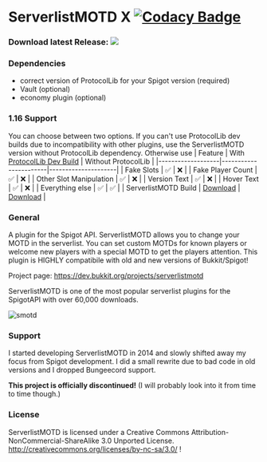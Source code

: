 # ServerlistMOTD X [![Codacy Badge](https://api.codacy.com/project/badge/Grade/e08cf8573e2142d0b127e16e2b5c3d08)](https://www.codacy.com/app/strumswell/ServerlistMOTD-X?utm_source=github.com&amp;utm_medium=referral&amp;utm_content=strumswell/ServerlistMOTD-X&amp;utm_campaign=Badge_Grade)

### Download latest Release: [![](https://img.shields.io/github/downloads/strumswell/ServerlistMOTD-X/X-2020-03-02/total)](https://github.com/strumswell/ServerlistMOTD-X/releases/download/X-2020-03-02/ServerlistMOTD.jar)

### Dependencies
- correct version of ProtocolLib for your Spigot version (required)
- Vault (optional)
- economy plugin (optional)

### 1.16 Support
You can choose between two options. If you can't use ProtocolLib dev builds due to incompatibility with other plugins, use the ServerlistMOTD version without ProtocolLib dependency. Otherwise use 
| Feature           | With [ProtocolLib Dev Build](https://ci.dmulloy2.net/job/ProtocolLib/lastSuccessfulBuild/) | Without ProtocolLib | 
|-------------------|-----------------------|---------------------|
| Fake Slots        | ✅                     | ❌                   |
| Fake Player Count | ✅                     | ❌                   |
| Other Slot Manipulation | ✅                     | ❌                   |
| Version Text      | ✅                     | ❌                   |
| Hover Text      | ✅                     | ❌                   |
| Everything else      | ✅                     | ✅                   |
| ServerlistMOTD Build     | [Download](https://github.com/strumswell/ServerlistMOTD-X/releases/)                     | [Download](https://github.com/strumswell/ServerlistMOTD-X/issues/10#issuecomment-650731335)                   |

### General 

A plugin for the Spigot API. ServerlistMOTD allows you to change your MOTD in the serverlist. You can set custom MOTDs for known players or welcome new players with a special MOTD to get the players attention. This plugin is HIGHLY compatibile with old and new versions of Bukkit/Spigot!

Project page: https://dev.bukkit.org/projects/serverlistmotd

ServerlistMOTD is one of the most popular serverlist plugins for the SpigotAPI with over 60,000 downloads.

![smotd](https://i.imgur.com/z3uzpYZ.png)

### Support

I started developing ServerlistMOTD in 2014 and slowly shifted away my focus from Spigot development. I did a small rewrite due to bad code in old versions and I dropped Bungeecord support. 

**This project is officially discontinued!** (I will probably look into it from time to time though.)

### License 

ServerlistMOTD is licensed under a Creative Commons Attribution-NonCommercial-ShareAlike 3.0 Unported License.
http://creativecommons.org/licenses/by-nc-sa/3.0/
!
